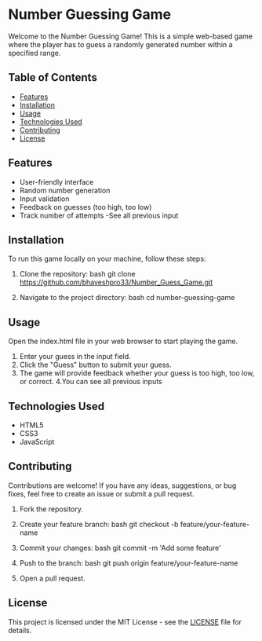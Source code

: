 # Number Guessing Game

Welcome to the Number Guessing Game! This is a simple web-based game where the player has to guess a randomly generated number within a specified range.

## Table of Contents

- [Features](#features)
- [Installation](#installation)
- [Usage](#usage)
- [Technologies Used](#technologies-used)
- [Contributing](#contributing)
- [License](#license)

## Features

- User-friendly interface
- Random number generation
- Input validation
- Feedback on guesses (too high, too low)
- Track number of attempts
-See all previous input


## Installation

To run this game locally on your machine, follow these steps:

1. Clone the repository:
    bash
    git clone https://github.com/bhaveshpro33/Number_Guess_Game.git
    
2. Navigate to the project directory:
    bash
    cd number-guessing-game
    

## Usage

Open the index.html file in your web browser to start playing the game.

1. Enter your guess in the input field.
2. Click the "Guess" button to submit your guess.
3. The game will provide feedback whether your guess is too high, too low, or correct.
4.You can see all previous inputs

## Technologies Used

- HTML5
- CSS3
- JavaScript

## Contributing

Contributions are welcome! If you have any ideas, suggestions, or bug fixes, feel free to create an issue or submit a pull request.

1. Fork the repository.
2. Create your feature branch:
    bash
    git checkout -b feature/your-feature-name
    
3. Commit your changes:
    bash
    git commit -m 'Add some feature'
    
4. Push to the branch:
    bash
    git push origin feature/your-feature-name
    
5. Open a pull request.

## License

This project is licensed under the MIT License - see the [LICENSE](LICENSE) file for details.
